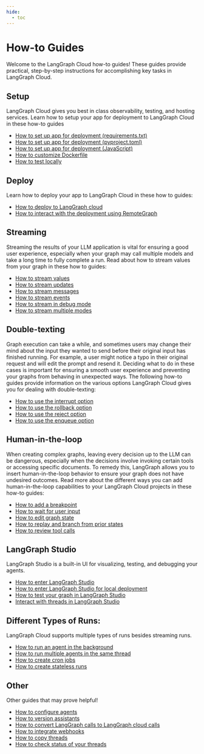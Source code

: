 ```yaml
---
hide:
  - toc
---
```


# How-to Guides

Welcome to the LangGraph Cloud how-to guides! These guides provide practical, step-by-step instructions for accomplishing key tasks in LangGraph Cloud.

## Setup

LangGraph Cloud gives you best in class observability, testing, and hosting services. Learn how to setup your app for deployment to LangGraph Cloud in these how-to guides 

- [How to set up app for deployment (requirements.txt)](../deployment/setup.md)
- [How to set up app for deployment (pyproject.toml)](../deployment/setup_pyproject.md)
- [How to set up app for deployment (JavaScript)](../deployment/setup_javascript.md)
- [How to customize Dockerfile](../deployment/custom_docker.md)
- [How to test locally](../deployment/test_locally.md)

## Deploy

Learn how to deploy your app to LangGraph Cloud in these how to guides:

- [How to deploy to LangGraph cloud](../deployment/cloud.md)
- [How to interact with the deployment using RemoteGraph](./remote_graph.md)


## Streaming

Streaming the results of your LLM application is vital for ensuring a good user experience, especially when your graph may call multiple models and take a long time to fully complete a run. Read about how to stream values from your graph in these how to guides:

- [How to stream values](./stream_values.md)
- [How to stream updates](./stream_updates.md)
- [How to stream messages](./stream_messages.md)
- [How to stream events](./stream_events.md)
- [How to stream in debug mode](./stream_debug.md)
- [How to stream multiple modes](./stream_multiple.md)

## Double-texting

Graph execution can take a while, and sometimes users may change their mind about the input they wanted to send before their original input has finished running. For example, a user might notice a typo in their original request and will edit the prompt and resend it. Deciding what to do in these cases is important for ensuring a smooth user experience and preventing your graphs from behaving in unexpected ways. The following how-to guides provide information on the various options LangGraph Cloud gives you for dealing with double-texting:

- [How to use the interrupt option](./interrupt_concurrent.md)
- [How to use the rollback option](./rollback_concurrent.md)
- [How to use the reject option](./reject_concurrent.md)
- [How to use the enqueue option](./enqueue_concurrent.md)

## Human-in-the-loop

When creating complex graphs, leaving every decision up to the LLM can be dangerous, especially when the decisions involve invoking certain tools or accessing specific documents. To remedy this, LangGraph allows you to insert human-in-the-loop behavior to ensure your graph does not have undesired outcomes. Read more about the different ways you can add human-in-the-loop capabilities to your LangGraph Cloud projects in these how-to guides:

- [How to add a breakpoint](./human_in_the_loop_breakpoint.md)
- [How to wait for user input](./human_in_the_loop_user_input.md)
- [How to edit graph state](./human_in_the_loop_edit_state.md)
- [How to replay and branch from prior states](./human_in_the_loop_time_travel.md)
- [How to review tool calls](./human_in_the_loop_review_tool_calls.md)

## LangGraph Studio

LangGraph Studio is a built-in UI for visualizing, testing, and debugging your agents.

- [How to enter LangGraph Studio](./test_deployment.md)
- [How to enter LangGraph Studio for local deployment](./test_local_deployment.md)
- [How to test your graph in LangGraph Studio](./invoke_studio.md)
- [Interact with threads in LangGraph Studio](./threads_studio.md)

## Different Types of Runs:

LangGraph Cloud supports multiple types of runs besides streaming runs.

- [How to run an agent in the background](./background_run.md)
- [How to run multiple agents in the same thread](./same-thread.md)
- [How to create cron jobs](./cron_jobs.md)
- [How to create stateless runs](./stateless_runs.md)

## Other 

Other guides that may prove helpful!

- [How to configure agents](./configuration_cloud.md)
- [How to version assistants](./assistant_versioning.md)
- [How to convert LangGraph calls to LangGraph cloud calls](./langgraph_to_langgraph_cloud.ipynb)
- [How to integrate webhooks](./webhooks.md)
- [How to copy threads](./copy_threads.md)
- [How to check status of your threads](./check_thread_status.md)